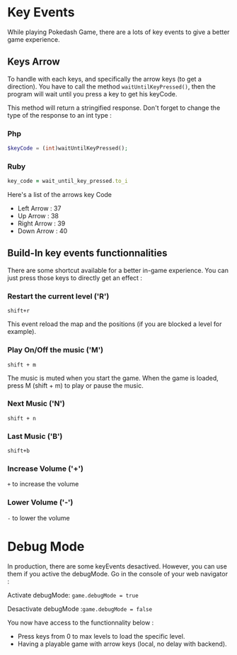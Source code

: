 # Key Events
While playing Pokedash Game, there are a lots of key events to give a better game experience.

## Keys Arrow
To handle with each keys, and specifically the arrow keys (to get a direction). You have to call the method `waitUntilKeyPressed()`, then the program will wait until you press a key to get his keyCode.

This method will return a stringified response. Don't forget to change the type of the response to an int type :
### Php
```php
$keyCode = (int)waitUntilKeyPressed();
```
### Ruby
```ruby
key_code = wait_until_key_pressed.to_i
```
Here's a list of the arrows key Code

* Left Arrow : 37
* Up Arrow : 38
* Right Arrow : 39
* Down Arrow : 40


## Build-In key events functionnalities
There are some shortcut available for a better in-game experience. You can just press those keys to directly get an effect :

### Restart the current level ('R')
`shift+r`

This event reload the map and the positions (if you are blocked a level for example).

### Play On/Off the music ('M')
`shift + m`

The music is muted when you start the game. When the game is loaded, press M (shift + m) to play or pause the music.

### Next Music ('N')
`shift + n`

### Last Music ('B')
`shift+b`

### Increase Volume ('+')
`+` to increase the volume

### Lower Volume ('-')
`-` to lower the volume

# Debug Mode
In production, there are some keyEvents desactived. However, you can use them if you active the debugMode. Go in the console of your web navigator :

Activate debugMode: `game.debugMode = true`

Desactivate debugMode :`game.debugMode = false`

You now have access to the functionnality below :

- Press keys from 0 to max levels to load the specific level.
- Having a playable game with arrow keys (local, no delay with backend).
